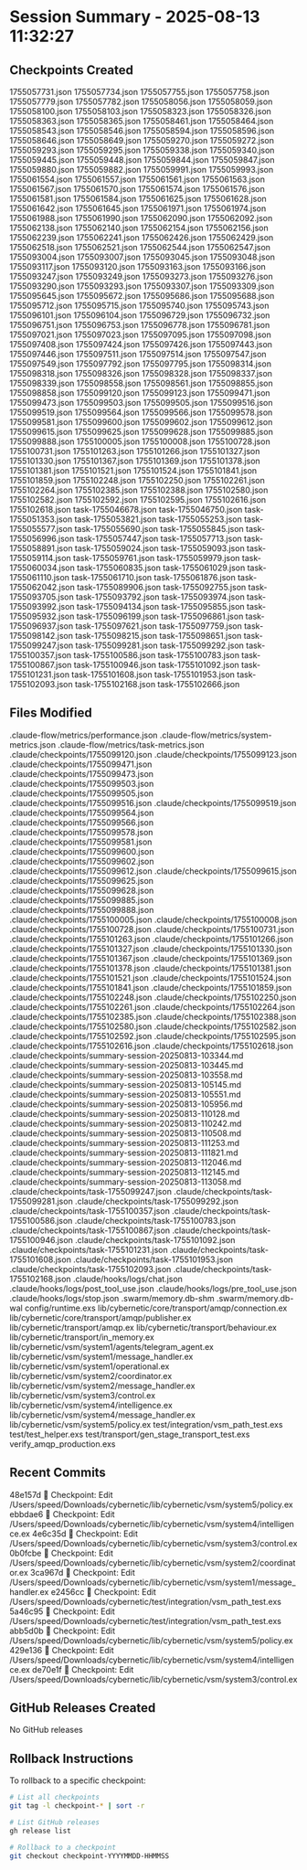 # Session Summary - 2025-08-13 11:32:27

## Checkpoints Created
1755057731.json
1755057734.json
1755057755.json
1755057758.json
1755057779.json
1755057782.json
1755058056.json
1755058059.json
1755058100.json
1755058103.json
1755058323.json
1755058326.json
1755058363.json
1755058365.json
1755058461.json
1755058464.json
1755058543.json
1755058546.json
1755058594.json
1755058596.json
1755058646.json
1755058649.json
1755059270.json
1755059272.json
1755059293.json
1755059295.json
1755059338.json
1755059340.json
1755059445.json
1755059448.json
1755059844.json
1755059847.json
1755059880.json
1755059882.json
1755059991.json
1755059993.json
1755061554.json
1755061557.json
1755061561.json
1755061563.json
1755061567.json
1755061570.json
1755061574.json
1755061576.json
1755061581.json
1755061584.json
1755061625.json
1755061628.json
1755061642.json
1755061645.json
1755061971.json
1755061974.json
1755061988.json
1755061990.json
1755062090.json
1755062092.json
1755062138.json
1755062140.json
1755062154.json
1755062156.json
1755062239.json
1755062241.json
1755062426.json
1755062429.json
1755062518.json
1755062521.json
1755062544.json
1755062547.json
1755093004.json
1755093007.json
1755093045.json
1755093048.json
1755093117.json
1755093120.json
1755093163.json
1755093166.json
1755093247.json
1755093249.json
1755093273.json
1755093276.json
1755093290.json
1755093293.json
1755093307.json
1755093309.json
1755095645.json
1755095672.json
1755095686.json
1755095688.json
1755095712.json
1755095715.json
1755095740.json
1755095743.json
1755096101.json
1755096104.json
1755096729.json
1755096732.json
1755096751.json
1755096753.json
1755096778.json
1755096781.json
1755097021.json
1755097023.json
1755097095.json
1755097098.json
1755097408.json
1755097424.json
1755097426.json
1755097443.json
1755097446.json
1755097511.json
1755097514.json
1755097547.json
1755097549.json
1755097792.json
1755097795.json
1755098314.json
1755098318.json
1755098326.json
1755098328.json
1755098337.json
1755098339.json
1755098558.json
1755098561.json
1755098855.json
1755098858.json
1755099120.json
1755099123.json
1755099471.json
1755099473.json
1755099503.json
1755099505.json
1755099516.json
1755099519.json
1755099564.json
1755099566.json
1755099578.json
1755099581.json
1755099600.json
1755099602.json
1755099612.json
1755099615.json
1755099625.json
1755099628.json
1755099885.json
1755099888.json
1755100005.json
1755100008.json
1755100728.json
1755100731.json
1755101263.json
1755101266.json
1755101327.json
1755101330.json
1755101367.json
1755101369.json
1755101378.json
1755101381.json
1755101521.json
1755101524.json
1755101841.json
1755101859.json
1755102248.json
1755102250.json
1755102261.json
1755102264.json
1755102385.json
1755102388.json
1755102580.json
1755102582.json
1755102592.json
1755102595.json
1755102616.json
1755102618.json
task-1755046678.json
task-1755046750.json
task-1755051353.json
task-1755053821.json
task-1755055253.json
task-1755055577.json
task-1755055690.json
task-1755055845.json
task-1755056996.json
task-1755057447.json
task-1755057713.json
task-1755058891.json
task-1755059024.json
task-1755059093.json
task-1755059114.json
task-1755059761.json
task-1755059979.json
task-1755060034.json
task-1755060835.json
task-1755061029.json
task-1755061110.json
task-1755061710.json
task-1755061876.json
task-1755062042.json
task-1755089906.json
task-1755092755.json
task-1755093705.json
task-1755093792.json
task-1755093974.json
task-1755093992.json
task-1755094134.json
task-1755095855.json
task-1755095932.json
task-1755096199.json
task-1755096861.json
task-1755096937.json
task-1755097621.json
task-1755097759.json
task-1755098142.json
task-1755098215.json
task-1755098651.json
task-1755099247.json
task-1755099281.json
task-1755099292.json
task-1755100357.json
task-1755100586.json
task-1755100783.json
task-1755100867.json
task-1755100946.json
task-1755101092.json
task-1755101231.json
task-1755101608.json
task-1755101953.json
task-1755102093.json
task-1755102168.json
task-1755102666.json

## Files Modified
.claude-flow/metrics/performance.json
.claude-flow/metrics/system-metrics.json
.claude-flow/metrics/task-metrics.json
.claude/checkpoints/1755099120.json
.claude/checkpoints/1755099123.json
.claude/checkpoints/1755099471.json
.claude/checkpoints/1755099473.json
.claude/checkpoints/1755099503.json
.claude/checkpoints/1755099505.json
.claude/checkpoints/1755099516.json
.claude/checkpoints/1755099519.json
.claude/checkpoints/1755099564.json
.claude/checkpoints/1755099566.json
.claude/checkpoints/1755099578.json
.claude/checkpoints/1755099581.json
.claude/checkpoints/1755099600.json
.claude/checkpoints/1755099602.json
.claude/checkpoints/1755099612.json
.claude/checkpoints/1755099615.json
.claude/checkpoints/1755099625.json
.claude/checkpoints/1755099628.json
.claude/checkpoints/1755099885.json
.claude/checkpoints/1755099888.json
.claude/checkpoints/1755100005.json
.claude/checkpoints/1755100008.json
.claude/checkpoints/1755100728.json
.claude/checkpoints/1755100731.json
.claude/checkpoints/1755101263.json
.claude/checkpoints/1755101266.json
.claude/checkpoints/1755101327.json
.claude/checkpoints/1755101330.json
.claude/checkpoints/1755101367.json
.claude/checkpoints/1755101369.json
.claude/checkpoints/1755101378.json
.claude/checkpoints/1755101381.json
.claude/checkpoints/1755101521.json
.claude/checkpoints/1755101524.json
.claude/checkpoints/1755101841.json
.claude/checkpoints/1755101859.json
.claude/checkpoints/1755102248.json
.claude/checkpoints/1755102250.json
.claude/checkpoints/1755102261.json
.claude/checkpoints/1755102264.json
.claude/checkpoints/1755102385.json
.claude/checkpoints/1755102388.json
.claude/checkpoints/1755102580.json
.claude/checkpoints/1755102582.json
.claude/checkpoints/1755102592.json
.claude/checkpoints/1755102595.json
.claude/checkpoints/1755102616.json
.claude/checkpoints/1755102618.json
.claude/checkpoints/summary-session-20250813-103344.md
.claude/checkpoints/summary-session-20250813-103445.md
.claude/checkpoints/summary-session-20250813-103558.md
.claude/checkpoints/summary-session-20250813-105145.md
.claude/checkpoints/summary-session-20250813-105551.md
.claude/checkpoints/summary-session-20250813-105956.md
.claude/checkpoints/summary-session-20250813-110128.md
.claude/checkpoints/summary-session-20250813-110242.md
.claude/checkpoints/summary-session-20250813-110508.md
.claude/checkpoints/summary-session-20250813-111253.md
.claude/checkpoints/summary-session-20250813-111821.md
.claude/checkpoints/summary-session-20250813-112046.md
.claude/checkpoints/summary-session-20250813-112145.md
.claude/checkpoints/summary-session-20250813-113058.md
.claude/checkpoints/task-1755099247.json
.claude/checkpoints/task-1755099281.json
.claude/checkpoints/task-1755099292.json
.claude/checkpoints/task-1755100357.json
.claude/checkpoints/task-1755100586.json
.claude/checkpoints/task-1755100783.json
.claude/checkpoints/task-1755100867.json
.claude/checkpoints/task-1755100946.json
.claude/checkpoints/task-1755101092.json
.claude/checkpoints/task-1755101231.json
.claude/checkpoints/task-1755101608.json
.claude/checkpoints/task-1755101953.json
.claude/checkpoints/task-1755102093.json
.claude/checkpoints/task-1755102168.json
.claude/hooks/logs/chat.json
.claude/hooks/logs/post_tool_use.json
.claude/hooks/logs/pre_tool_use.json
.claude/hooks/logs/stop.json
.swarm/memory.db-shm
.swarm/memory.db-wal
config/runtime.exs
lib/cybernetic/core/transport/amqp/connection.ex
lib/cybernetic/core/transport/amqp/publisher.ex
lib/cybernetic/transport/amqp.ex
lib/cybernetic/transport/behaviour.ex
lib/cybernetic/transport/in_memory.ex
lib/cybernetic/vsm/system1/agents/telegram_agent.ex
lib/cybernetic/vsm/system1/message_handler.ex
lib/cybernetic/vsm/system1/operational.ex
lib/cybernetic/vsm/system2/coordinator.ex
lib/cybernetic/vsm/system2/message_handler.ex
lib/cybernetic/vsm/system3/control.ex
lib/cybernetic/vsm/system4/intelligence.ex
lib/cybernetic/vsm/system4/message_handler.ex
lib/cybernetic/vsm/system5/policy.ex
test/integration/vsm_path_test.exs
test/test_helper.exs
test/transport/gen_stage_transport_test.exs
verify_amqp_production.exs

## Recent Commits
48e157d 🔖 Checkpoint: Edit /Users/speed/Downloads/cybernetic/lib/cybernetic/vsm/system5/policy.ex
ebbdae6 🔖 Checkpoint: Edit /Users/speed/Downloads/cybernetic/lib/cybernetic/vsm/system4/intelligence.ex
4e6c35d 🔖 Checkpoint: Edit /Users/speed/Downloads/cybernetic/lib/cybernetic/vsm/system3/control.ex
0b0fcbe 🔖 Checkpoint: Edit /Users/speed/Downloads/cybernetic/lib/cybernetic/vsm/system2/coordinator.ex
3ca967d 🔖 Checkpoint: Edit /Users/speed/Downloads/cybernetic/lib/cybernetic/vsm/system1/message_handler.ex
e2456cc 🔖 Checkpoint: Edit /Users/speed/Downloads/cybernetic/test/integration/vsm_path_test.exs
5a46c95 🔖 Checkpoint: Edit /Users/speed/Downloads/cybernetic/test/integration/vsm_path_test.exs
abb5d0b 🔖 Checkpoint: Edit /Users/speed/Downloads/cybernetic/lib/cybernetic/vsm/system5/policy.ex
429e136 🔖 Checkpoint: Edit /Users/speed/Downloads/cybernetic/lib/cybernetic/vsm/system4/intelligence.ex
de70e1f 🔖 Checkpoint: Edit /Users/speed/Downloads/cybernetic/lib/cybernetic/vsm/system3/control.ex

## GitHub Releases Created
No GitHub releases

## Rollback Instructions
To rollback to a specific checkpoint:
```bash
# List all checkpoints
git tag -l checkpoint-* | sort -r

# List GitHub releases
gh release list

# Rollback to a checkpoint
git checkout checkpoint-YYYYMMDD-HHMMSS
```
